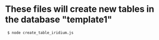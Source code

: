 # These files will create new tables in the database "template1" 


```` $ node create_table_iridium.js````



